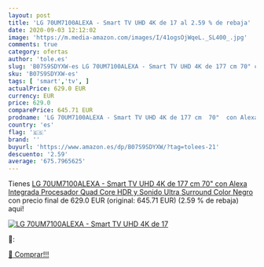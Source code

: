 ```yaml
---
layout: post
title: 'LG 70UM7100ALEXA - Smart TV UHD 4K de 17 al 2.59 % de rebaja'
date: 2020-09-03 12:12:02
image: 'https://m.media-amazon.com/images/I/41ogsOjWqeL._SL400_.jpg'
comments: true
category: ofertas
author: 'tole.es'
slug: 'B07S9SDYXW-es LG 70UM7100ALEXA - Smart TV UHD 4K de 177 cm 70" con Alexa...'
sku: 'B07S9SDYXW-es'
tags: [ 'smart','tv', ]
actualPrice: 629.0 EUR
currency: EUR
price: 629.0
comparePrice: 645.71 EUR
prodname: 'LG 70UM7100ALEXA - Smart TV UHD 4K de 177 cm  70"  con Alexa Integrada  Procesador Quad Core  HDR y Sonido Ultra Surround  Color Negro'
country: 'es'
flag: '🇪🇸'
brand: ''
buyurl: 'https://www.amazon.es/dp/B07S9SDYXW/?tag=tolees-21'
descuento: '2.59'
average: '675.7965625'
---
```


Tienes [LG 70UM7100ALEXA - Smart TV UHD 4K de 177 cm  70"  con Alexa Integrada  Procesador Quad Core  HDR y Sonido Ultra Surround  Color Negro](https://www.amazon.es/dp/B07S9SDYXW/?tag=tolees-21) con precio final de  629.0 EUR (original: 645.71 EUR) (2.59 %  de rebaja) aqui!

[![LG 70UM7100ALEXA - Smart TV UHD 4K de 17](https://m.media-amazon.com/images/I/41ogsOjWqeL._SL400_.jpg)](https://www.amazon.es/dp/B07S9SDYXW/?tag=tolees-21)

🔎:


[🛒 Comprar!!!](https://www.amazon.es/dp/B07S9SDYXW/?tag=tolees-21)

